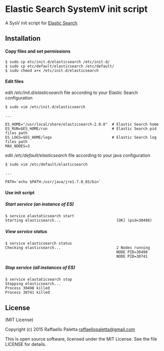 Elastic Search SystemV init script 
==================================
A SysV init script for [Elastic Search](https://www.elastic.co/downloads/elasticsearch).

## Installation

#### Copy files and set permissions

```
$ sudo cp etc/init.d/elasticsearch /etc/init.d/
$ sudo cp etc/default/elasticsearch /etc/default/
$ sudo chmod a+x /etc/init.d/elasticsearch
```

#### Edit files 

edit */etc/init.d/elasticsearch* file according to your Elastic Search configuration

```
$ sudo vim /etc/init.d/elasticsearch

...

ES_HOME="/usr/local/share/elasticsearch-2.0.0" 	# Elastic Search home
ES_RUN=$ES_HOME/run								# Elastic Search pid files path
ES_LOGS=$ES_HOME/logs							# Elastic Search log files path
MAX_NODES=3	

```

edit */etc/default/elasticsearch* file according to your java configuration

```
$ sudo vim /etc/default/elasticsearch

...

PATH=`echo $PATH:/usr/java/jre1.7.0_03/bin`
```

#### Use init script

##### Start service (an instance of ES)
```
$ service elastaticsearch start 
Starting elasticsearch...                         [OK] (pid=30498)
```

##### View service status
```
$ service elasticsearch status
Checking elasticsearch...                         2 Nodes running
                                                  NODE PID=30498
                                                  NODE PID=30741
```

##### Stop service (all instances of ES)
```
$ service elastaticsearch stop 
Stopping elasticsearch... 
Process 30498 killed
Process 30741 killed

```

## License

(MIT License)

Copyright (c) 2015 Raffaello Paletta <raffaellopaletta@gmail.com>

This is open source software, licensed under the MIT License. See the file LICENSE for details.
